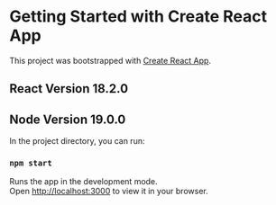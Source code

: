 # Getting Started with Create React App

This project was bootstrapped with [Create React App](https://github.com/facebook/create-react-app).

## React Version 18.2.0
## Node Version 19.0.0

In the project directory, you can run:

### `npm start`

Runs the app in the development mode.\
Open [http://localhost:3000](http://localhost:3000) to view it in your browser.

